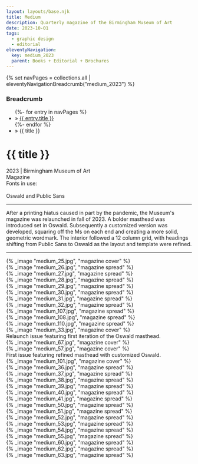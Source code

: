 ```yaml
---
layout: layouts/base.njk
title: Medium
description: Quarterly magazine of the Birmingham Museum of Art
date: 2023-10-01
tags:
  - graphic design
  - editorial
eleventyNavigation:
  key: medium_2023
  parent: Books + Editorial + Brochures
---
```

{% set navPages = collections.all | eleventyNavigationBreadcrumb("medium_2023") %}
<div class="breadcrumb">
    <h3 class="visually-hidden">Breadcrumb</h3>
	<ul class="nav">
            {%- for entry in navPages %}
		<li class="nav-item"{% if entry.url == page.url %} class="active-breadcrumb"{% endif %}> » <a href="{{ entry.url }}">{{ entry.title }}</a></li>
  	    	{%- endfor %}
	    <li class="nav-item"><active-breadcrumb>» {{ title }}</active-breadcrumb></li>
	</ul>
</div>
<div class="container">
  <div class="row"></div>
	<div class="row">
		<div class="col-4 col-4-md col-4-lg">
			<h1>{{ title }}</h1>
			<figcaption>2023 | Birmingham Museum of Art</figcaption>
            <figcaption>Magazine</figcaption>
            <figcaption>Fonts in use:</br></br>Oswald and Public Sans</figcaption>
			<hr>
		    <p>After a printing hiatus caused in part by the pandemic, the Museum's magazine was relaunched in fall of 2023. A bolder masthead was introduced set in Oswald. Subsequently a customized version was developed, squaring off the Ms on each end and creating a more solid, geometric wordmark. The interior followed a 12 column grid, with headings shifting from Public Sans to Oswald as the layout and template were refined.</p>
			<hr>
		</div>
		<div class="col"></div>
        <div class="col-6 col-6-md col-6-lg">{% _image "medium_25.jpg", "magazine cover" %}</div>
	</div>
    <div class="row">
        <div class="col">{% _image "medium_26.jpg", "magazine spread" %}</div>
        <div class="col">{% _image "medium_27.jpg", "magazine spread" %}</div>
    </div>
    <div class="row">
        <div class="col">{% _image "medium_28.jpg", "magazine spread" %}</div>
        <div class="col">{% _image "medium_29.jpg", "magazine spread" %}</div>
        <div class="col">{% _image "medium_30.jpg", "magazine spread" %}</div>
    </div>
    <div class="row">
        <div class="col">{% _image "medium_31.jpg", "magazine spread" %}</div>
        <div class="col">{% _image "medium_32.jpg", "magazine spread" %}</div>
    </div>
    <div class="row">
        <div class="col">{% _image "medium_107.jpg", "magazine spread" %}</div>
        <div class="col">{% _image "medium_108.jpg", "magazine spread" %}</div>
        <div class="col">{% _image "medium_110.jpg", "magazine spread" %}</div>
    </div>
    <div class="row">
        <div class="col">{% _image "medium_33.jpg", "magazine cover" %}<figcaption>Relaunch issue featuring first iteration of the Oswald masthead.</figcaption></div>
        <div class="col">{% _image "medium_67.jpg", "magazine cover" %}</div>
        <div class="col">{% _image "medium_57.jpg", "magazine cover" %}<figcaption>First issue featuring refined masthead with customized Oswald.</figcaption></div>
        <div class="col">{% _image "medium_101.jpg", "magazine cover" %}</div>
    </div>
    <div class="row">
        <div class="col">{% _image "medium_36.jpg", "magazine spread" %}</div>
        <div class="col">{% _image "medium_37.jpg", "magazine spread" %}</div>
    </div>
    <div class="row">
        <div class="col">{% _image "medium_38.jpg", "magazine spread" %}</div>
        <div class="col">{% _image "medium_39.jpg", "magazine spread" %}</div>
        <div class="col">{% _image "medium_40.jpg", "magazine spread" %}</div>
    </div>
    <div class="row">
        <div class="col">{% _image "medium_41.jpg", "magazine spread" %}</div>
        <div class="col">{% _image "medium_50.jpg", "magazine spread" %}</div>
    </div>
    <div class="row">
        <div class="col">{% _image "medium_51.jpg", "magazine spread" %}</div>
        <div class="col">{% _image "medium_52.jpg", "magazine spread" %}</div>
        <div class="col">{% _image "medium_53.jpg", "magazine spread" %}</div>
    </div>
    <div class="row">
        <div class="col">{% _image "medium_54.jpg", "magazine spread" %}</div>
        <div class="col">{% _image "medium_55.jpg", "magazine spread" %}</div>
    </div>
    <div class="row">
        <div class="col">{% _image "medium_60.jpg", "magazine spread" %}</div>
        <div class="col">{% _image "medium_62.jpg", "magazine spread" %}</div>
        <div class="col">{% _image "medium_63.jpg", "magazine spread" %}</div>
    </div>
</div>